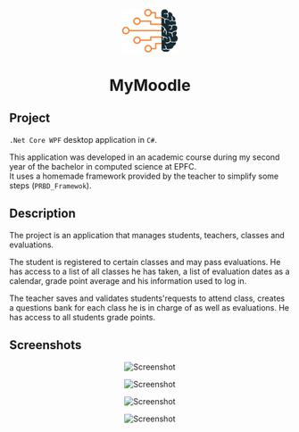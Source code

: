 <p align="center">
  <img alt="Logo" src="https://github.com/Xebache/MyMoodle/blob/main/prbd_a03/Resources/brain.png" width="100" />
</p>
<h1 align="center">
  MyMoodle
</h1>

## Project

 `.Net Core WPF` desktop application in `C#`.

 This application was developed in an academic course during my second year of the bachelor in computed science at EPFC.  
 It uses a homemade framework provided by the teacher to simplify some steps (`PRBD_Framewok`).

## Description

 The project is an application that manages students, teachers, classes and evaluations.

 The student is registered to certain classes and may pass evaluations. He has access to a list of all classes he has taken, a list of evaluation dates as a calendar, grade point average and his information used to log in.

 The teacher saves and validates students'requests to attend class, creates a questions bank for each class he is in charge of as well as evaluations. He has access to all students grade points. 

## Screenshots

<p align="center">
  <img alt="Screenshot" src="https://github.com/Xebache/MyMoodle/tree/main/docs/screenshots/login.png" width="100" />
</p>

<p align="center">
  <img alt="Screenshot" src="https://github.com/Xebache/MyMoodle/tree/main/docs/screenshots/student_home.png" width="250" />
</p>

<p align="center">
  <img alt="Screenshot" src="https://github.com/Xebache/MyMoodle/tree/main/docs/screenshots/teacher_questions.png" width="250" />
</p>

<p align="center">
  <img alt="Screenshot" src="https://github.com/Xebache/MyMoodle/tree/main/docs/screenshots/teacher_grade.png" width="250" />
</p>
